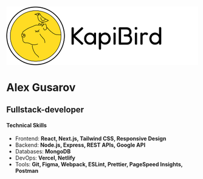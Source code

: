 ![Логотип - капибара с птичкой](./LogoKapiLightThin.svg)
# Alex Gusarov
## Fullstack-developer
#### Technical Skills
- Frontend: **React, Next.js, Tailwind CSS, Responsive Design**
- Backend: **Node.js, Express, REST APIs, Google API**
- Databases: **MongoDB**
- DevOps: **Vercel, Netlify**
- Tools: **Git, Figma, Webpack, ESLint, Prettier, PageSpeed Insights, Postman**
